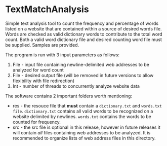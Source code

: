 TextMatchAnalysis
=================

Simple text analysis tool to count the frequency and percentage of words listed on a website that are contained within a source of desired words file. Words are checked as valid dictionary words to contribute to the total word count. Both a valid word dictionary file and desired counting word file must be supplied. Samples are provided. 

The program is run with 3 input parameters as follows:

1. File - input file containing newline-delimited web addresses to be analyzed for word count
2. File - desired output file (will be removed in future versions to allow flexibility with file redirection)
3. Int  - number of threads to concurrently analyze website data

The software contains 2 important folders worth mentioning:

* res - the resouce file that **must** contain a `dictionary.txt` and `words.txt file`. `dictionary.txt` contains all valid words to be recognized on a website delimited by newlines. `words.txt` contains the words to be counted for frequency.
* src - the src file is optional in this release, however in future releases it will contain *all* files containing web addresses to be analyzed. It is recommended to organize lists of web address files in this directory.
